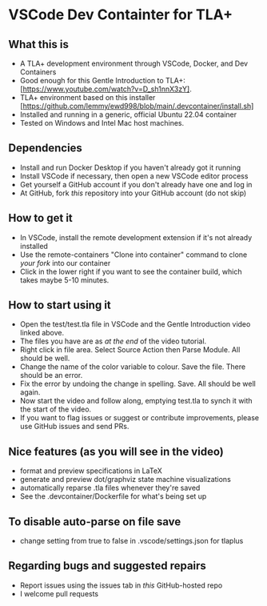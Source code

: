 # VSCode Dev Containter for TLA+  

## What this is

- A TLA+ development environment through VSCode, Docker, and Dev Containers
- Good enough for this Gentle Introduction to TLA+: [https://www.youtube.com/watch?v=D_sh1nnX3zY]. 
- TLA+ environment based on this installer [https://github.com/lemmy/ewd998/blob/main/.devcontainer/install.sh]
- Installed and running in a generic, official Ubuntu 22.04 container
- Tested on Windows and Intel Mac host machines.


## Dependencies

- Install and run Docker Desktop if you haven't already got it running
- Install VSCode if necessary, then open a new VSCode editor process
- Get yourself a GitHub account if you don't already have one and log in
- At GitHub, fork *this* repository into your GitHub account (do not skip)

## How to get it

- In VSCode, install the remote development extension if it's not already installed
- Use the remote-containers "Clone into container" command to clone *your fork* into our container
- Click in the lower right if you want to see the container build, which takes maybe 5-10 minutes.

## How to start using it

- Open the test/test.tla file in VSCode and the Gentle Introduction video linked above.
- The files you have are as *at the end* of the video tutorial.
- Right click in file area. Select Source Action then Parse Module. All should be well.
- Change the name of the color variable to colour. Save the file. There should be an error.
- Fix the error by undoing the change in spelling. Save. All should be well again.
- Now start the video and follow along, emptying test.tla to synch it with the start of the video.
- If you want to flag issues or suggest or contribute improvements, please use GitHub issues and send PRs.

## Nice features (as you will see in the video)

- format and preview specifications in LaTeX
- generate and preview dot/graphviz state machine visualizations
- automatically reparse .tla files whenever they're saved
- See the .devcontainer/Dockerfile for what's being set up

## To disable auto-parse on file save

- change setting from true to false in .vscode/settings.json for tlaplus

## Regarding bugs and suggested repairs

- Report issues using the issues tab in *this* GitHub-hosted repo
- I welcome pull requests
